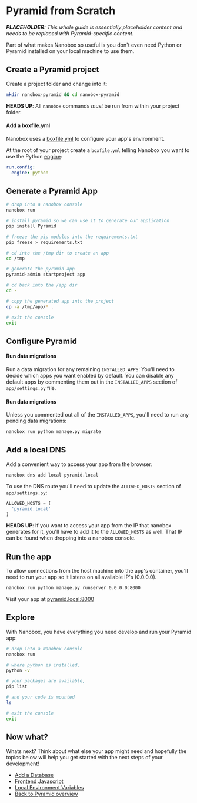 # Pyramid from Scratch

_**PLACEHOLDER:** This whole guide is essentially placeholder content and needs to be replaced with Pyramid-specific content._

Part of what makes Nanobox so useful is you don't even need Python or Pyramid installed on your local machine to use them.

## Create a Pyramid project
Create a project folder and change into it:

```bash
mkdir nanobox-pyramid && cd nanobox-pyramid
```

**HEADS UP**: All `nanobox` commands *must* be run from within your project folder.

#### Add a boxfile.yml
Nanobox uses a <a href="https://docs.nanobox.io/boxfile/" target="\_blank">boxfile.yml</a> to configure your app's environment.

At the root of your project create a `boxfile.yml` telling Nanobox you want to use the Python <a href="https://docs.nanobox.io/engines/" target="\_blank">engine</a>:

```yaml
run.config:
  engine: python
```

## Generate a Pyramid App

```bash
# drop into a nanobox console
nanobox run

# install pyramid so we can use it to generate our application
pip install Pyramid

# freeze the pip modules into the requirements.txt
pip freeze > requirements.txt

# cd into the /tmp dir to create an app
cd /tmp

# generate the pyramid app
pyramid-admin startproject app

# cd back into the /app dir
cd -

# copy the generated app into the project
cp -a /tmp/app/* .

# exit the console
exit
```

## Configure Pyramid

#### Run data migrations
Run a data migration for any remaining `INSTALLED_APPS`:
You'll need to decide which apps you want enabled by default. You can disable any default apps by commenting them out in the `INSTALLED_APPS` section of `app/settings.py` file.

#### Run data migrations
Unless you commented out all of the `INSTALLED_APPS`, you'll need to run any pending data migrations:

```bash
nanobox run python manage.py migrate
```

## Add a local DNS
Add a convenient way to access your app from the browser:

```bash
nanobox dns add local pyramid.local
```

To use the DNS route you'll need to update the `ALLOWED_HOSTS` section of `app/settings.py`:

```python
ALLOWED_HOSTS = [
  'pyramid.local'
]
```

**HEADS UP**: If you want to access your app from the IP that nanobox generates for it, you'll have to add it to the `ALLOWED_HOSTS` as well. That IP can be found when dropping into a nanobox console.

## Run the app
To allow connections from the host machine into the app's container, you'll need to run your app so it listens on all available IP's (0.0.0.0).

```bash
nanobox run python manage.py runserver 0.0.0.0:8000
```

Visit your app at <a href="http://pyramid.local:8000" target="\_blank">pyramid.local:8000</a>

## Explore
With Nanobox, you have everything you need develop and run your Pyramid app:

```bash
# drop into a Nanobox console
nanobox run

# where python is installed,
python -v

# your packages are available,
pip list

# and your code is mounted
ls

# exit the console
exit
```

## Now what?
Whats next? Think about what else your app might need and hopefully the topics below will help you get started with the next steps of your development!

* [Add a Database](/python/pyramid/add-a-database)
* [Frontend Javascript](/python/pyramid/frontend-javascript)
* [Local Environment Variables](/python/pyramid/local-evars)
* [Back to Pyramid overview](/python/pyramid)
